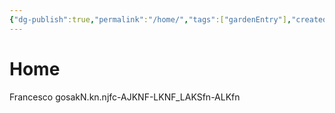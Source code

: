 ```yaml
---
{"dg-publish":true,"permalink":"/home/","tags":["gardenEntry"],"created":"2025-09-25"}
---
```


# Home



Francesco gosakN.kn.njfc-AJKNF-LKNF_LAKSfn-ALKfn
